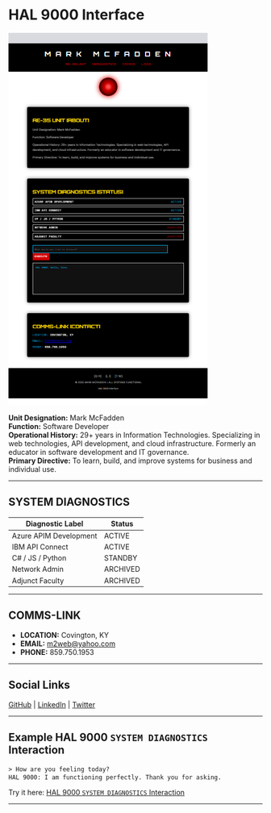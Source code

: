 # HAL 9000 Interface

![HAL 9000 Interface Screenshot](images/hal-9000-screenshot-2025-08-01.png)

**Unit Designation:** Mark McFadden  
**Function:** Software Developer  
**Operational History:** 29+ years in Information Technologies. Specializing
in web technologies, API development, and cloud infrastructure. Formerly an
educator in software development and IT governance.  
**Primary Directive:** To learn, build, and improve systems for business
and individual use.

---

## SYSTEM DIAGNOSTICS

| Diagnostic Label         | Status    |
|-------------------------|-----------|
| Azure APIM Development  | ACTIVE    |
| IBM API Connect         | ACTIVE    |
| C# / JS / Python        | STANDBY   |
| Network Admin           | ARCHIVED  |
| Adjunct Faculty         | ARCHIVED  |

---

## COMMS-LINK

- **LOCATION:** Covington, KY
- **EMAIL:** [m2web@yahoo.com](mailto:m2web@yahoo.com)
- **PHONE:** 859.750.1953

---

## Social Links

[GitHub](https://github.com/m2web) |
[LinkedIn](https://www.linkedin.com/in/m2web/) |
[Twitter](https://twitter.com/m2web)

---

## Example HAL 9000 `SYSTEM DIAGNOSTICS` Interaction

```text
> How are you feeling today?
HAL 9000: I am functioning perfectly. Thank you for asking.
```

Try it here:
[HAL 9000 `SYSTEM DIAGNOSTICS` Interaction](https://markmcfadden.net/#status)

---
